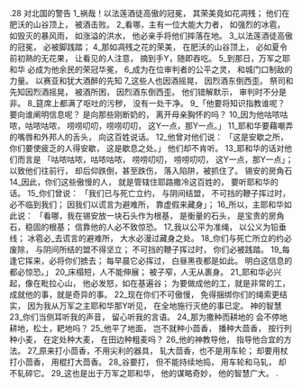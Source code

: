 .28 
对北国的警告 
1_祸哉！以法莲酒徒高傲的冠冕， 
其荣美竟如花凋残； 
他们在肥沃的山谷顶上， 
被酒击败。 
2_看哪，主有一位大能大力者， 
如强烈的冰雹， 
如毁灭的暴风雨， 
如涨溢的洪水， 
他必亲手将他们摔落在地。 
3_以法莲酒徒高傲的冠冕， 
必被脚践踏； 
4_那如凋残之花的荣美， 
在肥沃的山谷顶上， 
必如夏令前初熟的无花果， 
让看见的人注意， 
摘到手Y，随即吞吃。 
5_到那日，万军之耶和华 
必成为他余民的荣冠华冕， 
6_成为在位审判者的公平之灵， 
和城门口制敌的力量。 
以赛亚和犹大酒醉的先知 
7_这些人也因酒摇晃， 
因烈酒东倒西歪。 
祭司和先知因烈酒摇晃， 
被酒所困， 
因烈酒东倒西歪。 
他们错解默示， 
审判时不分是非。 
8_筵席上都满了呕吐的污秽， 
没有一处干净。 
9_「他要将知识指教谁呢？ 
要向谁阐明信息呢？ 
是向那些刚断奶的， 
离开母亲胸怀的吗？ 
10_因为他咕哝咕哝，咕哝咕哝， 
唠唠叨叨，唠唠叨叨， 
这Y一点，那Y一点。」 
11_耶和华要藉嘲弄的嘴唇和外邦人的舌头， 
向这百姓说话。 
12_他曾对他们说： 
「这是安歇之所， 
你们要使疲乏的人得安歇， 
这是歇息之处。」 
他们却不肯听。 
13_耶和华的话对他们而言是 
「咕哝咕哝，咕哝咕哝， 
唠唠叨叨， 唠唠叨叨， 
这Y一点，那Y一点」； 
以致他们往前行， 
却后仰跌倒，甚至跌伤， 
落入陷阱，被抓住了。 
锡安的房角石 
14_因此，你们这些傲慢的人， 
就是管辖住耶路撒冷这百姓的， 
要听耶和华的话。 
15_你们曾说： 
「我们已与死亡立约， 
与阴间结盟， 
不可挡的鞭子挥过时， 
必不临到我们； 
因我们以谎言为避难所， 
靠虚假来藏身」； 
16_所以，主耶和华如此说： 
「看哪，我在锡安放一块石头作为根基， 
是衡量的石头， 
是宝贵的房角石，稳固的根基； 
信靠他的人必不致惊恐。 
17_我以公平为准绳， 
以公义为铅垂线； 
冰雹必_去谎言的避难所， 
大水必漫过藏身之处。 
18_你们与死亡所立的约必废除， 
与阴间所结的盟不得坚立； 
不可挡的鞭子挥过时， 
你们必被践踏。 
19_每逢它挥来，必将你们掳去； 
每早晨它必挥过， 
白昼黑夜都是如此。 
明白这信息的都必惊恐。」 
20_床榻短，人不能伸展； 
被子窄，人无从裹身。 
21_耶和华必兴起，像在毗拉心山， 
他必发怒，如在基遍谷； 
为要做成他的工，就是非常的工， 
成就他的事，就是奇异的事。 
22_现在你们不可傲慢， 
免得捆绑你们的绳索更结实， 
因为我从万军之主耶和华那Y听见， 
在全地施行灭绝的事已定。 
神的智慧 
23_你们当侧耳听我的声音， 
留心听我的言语。 
24_那为撒种而耕地的 
会不停地耕地，松土，耙地吗？ 
25_他平了地面， 
岂不就种小茴香， 
播种大茴香， 
按行列种小麦， 
在定处种大麦， 
在田边种粗麦吗？ 
26_他的神教导他， 
指导他合宜的方法。 
27_原来打小茴香，不用尖利的器具， 
轧大茴香，也不是用车轮； 
却要用杖打小茴香， 
用棍打大茴香。 
28_谷要打， 
但不能持续地捣， 
用车轮和马轧， 
却不轧碎它。 
29_这也是出于万军之耶和华， 
他的谋略奇妙， 
他的智慧广大。 
.